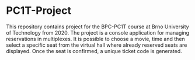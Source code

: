 # PC1T-Project
This repository contains project  for the BPC-PC1T course at Brno University of Technology from 2020.
The project is a console application for managing reservations in multiplexes. It is possible to choose a movie, time and then select a specific seat from the virtual hall where already reserved seats are displayed. Once the seat is confirmed, a unique ticket code is generated.
